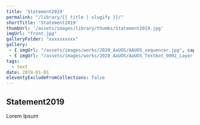 ```yaml
---
title: 'Statement2019'
permalink: "/library/{{ title | slugify }}/"
shortTitle: 'Statement2019'
thumbUrl: '/assets/images/library/thumbs/Statement2019.jpg'
imgUrl: "front.jpg"
galleryFolder: "xxxxxxxxxx"
gallery:
 - { imgUrl: "/assets/images/works/2020_AaUOS/AAUOS_sequencer.jpg", caption: "" }
 - { imgUrl: "/assets/images/works/2020_AaUOS/AaUOS_Textbot_0002_Layer-20.jpg", caption: "" }
tags:
  - text
date: 2019-01-01
eleventyExcludeFromCollections: false
---
```



<h2>Statement2019</h2>
<p>Lorem Ipsum</p>